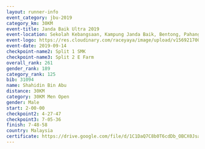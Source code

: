 ```yaml
---
layout: runner-info 
event_category: jbu-2019 
category_km: 30KM 
event-title: Janda Baik Ultra 2019 
event-location: Sekolah Kebangsaan, Kampung Janda Baik, Bentong, Pahang, Malaysia 
event-logo: https://res.cloudinary.com/raceyaya/image/upload/v1569217009/logo/janda-baik_vch1pc.jpg 
event-date: 2019-09-14 
checkpoint-name2: Split 1 SMK 
checkpoint-name3: Split 2 E Farm 
overall_rank: 261
gender_rank: 189
category_rank: 125
bib: 31094
name: Shahidin Bin Abu
distance: 30KM
category: 30KM Men Open
gender: Male
start: 2-00-00
checkpoint2: 4-27-47
checkpoint3: 7-05-36
finish: 7-48-58
country: Malaysia
certificate: https://drive.google.com/file/d/1C1DaQ7C8b0T6cdDb_OBCX0JsakU8sWV_/view?usp=sharing
---
```

